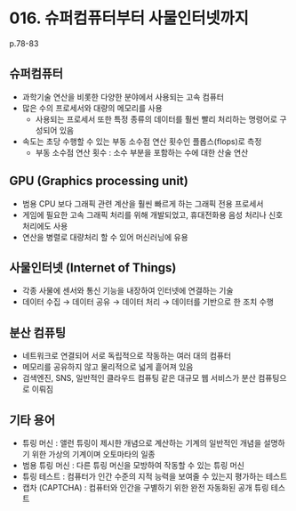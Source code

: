 # 016. 슈퍼컴퓨터부터 사물인터넷까지

p.78-83

## 슈퍼컴퓨터

- 과학기술 연산을 비롯한 다양한 분야에서 사용되는 고속 컴퓨터
- 많은 수의 프로세서와 대량의 메모리를 사용
  - 사용되는 프로세서 또한 특정 종류의 데이터를 훨씬 빨리 처리하는 명령어로 구성되어 있음
- 속도는 초당 수행할 수 있는 부동 소수점 연산 횟수인 플롭스(flops)로 측정
  - 부동 소수점 연산 횟수 : 소수 부분을 포함하는 수에 대한 산술 연산



## GPU (Graphics processing unit)

- 범용 CPU 보다 그래픽 관련 계산을 훨씬 빠르게 하는 그래픽 전용 프로세서
- 게임에 필요한 고속 그래픽 처리를 위해 개발되었고, 휴대전화용 음성 처리나 신호처리에도 사용
- 연산을 병렬로 대량처리 할 수 있어 머신러닝에 유용



## 사물인터넷 (Internet of Things)

- 각종 사물에 센서와 통신 기능을 내장하여 인터넷에 연결하는 기술
- 데이터 수집 → 데이터 공유 → 데이터 처리 → 데이터를 기반으로 한 조치 수행

 

## 분산 컴퓨팅

- 네트워크로 연결되어 서로 독립적으로 작동하는 여러 대의 컴퓨터
- 메모리를 공유하지 않고 물리적으로 넓게 흩어져 있음
- 검색엔진, SNS, 일반적인 클라우드 컴퓨팅 같은 대규모 웹 서비스가 분산 컴퓨팅으로 이뤄짐



## 기타 용어

- 튜링 머신 :  앨런 튜링이 제시한 개념으로 계산하는 기계의 일반적인 개념을 설명하기 위한 가상의 기계이며 오토마타의 일종
- 범용 튜링 머신 : 다른 튜링 머신을 모방하여 작동할 수 있는 튜링 머신
- 튜링 테스트 : 컴퓨터가 인간 수준의 지적 능력을 보여줄 수 있는지 평가하는 테스트
- 캡차 (CAPTCHA) : 컴퓨터와 인간을 구별하기 위한 완전 자동화된 공개 튜링 테스트